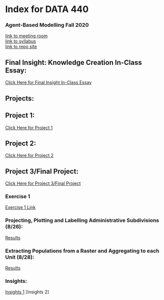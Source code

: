 # Index for DATA 440
### Agent-Based Modelling Fall 2020
[link to meeting room](https://cwm.zoom.us/j/6999715042?_x_zm_rtaid=sm_ons-fQPKBpirxRbg64A.1598029224952.753e36e3a479f07c6022e9bd6d047235&_x_zm_rhtaid=241#success)\
[link to syllabus](https://tyler-frazier.github.io/agent_based_modeling/) \
[link to repo site](https://jmhoffman4.github.io/DATA-440/)



## Final Insight: Knowledge Creation In-Class Essay:
[Click Here for Final Insight In-Class Essay](Final_Insight.md)

## Projects:
## Project 1:
[Click Here for Project 1](Project1.md)
## Project 2:
[Click Here for Project 2](Project2.md)
## Project 3/Final Project:
[Click Here for Project 3/Final Project](Project3.md)
### Exercise 1
[Exercise 1 Link](Exercise1.md)

### Projecting, Plotting and Labelling Administrative Subdivisions (8/26):
[Results](8_26.md)
### Extracting Populations from a Raster and Aggregating to each Unit (8/28):
[Results](8_28.md)

### Insights:
[Insights 1](Insights.md)
[Insights 2]



